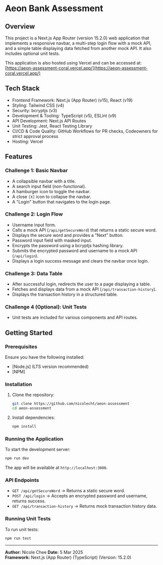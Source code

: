 # Aeon Bank Assessment

## Overview
This project is a Next.js App Router (version 15.2.0) web application that implements a responsive navbar, a multi-step login flow with a mock API, and a simple table displaying data fetched from another mock API. It also includes optional unit tests.

This application is also hosted using Vercel and can be accessed at: [https://aeon-assessment-coral.vercel.app/](https://aeon-assessment-coral.vercel.app/)

## Tech Stack
- Frontend Framework: Next.js (App Router) (v15), React (v19)
- Styling: Tailwind CSS (v4)
- Security: bcryptjs (v3)
- Development & Tooling: TypeScript (v5), ESLint (v9)
- API Development: Next.js API Routes
- Unit Testing: Jest, React Testing Library
- CI/CD & Code Quality: GitHub Workflows for PR checks, Codeowners for strict approval process
- Hosting: Vercel

## Features

### Challenge 1: Basic Navbar
- A collapsible navbar with a title.
- A search input field (non-functional).
- A hamburger icon to toggle the navbar.
- A close `[X]` icon to collapse the navbar.
- A "Login" button that navigates to the login page.

### Challenge 2: Login Flow
- Username input form.
- Calls a mock API (`/api/getSecureWord`) that returns a static secure word.
- Displays the secure word and provides a "Next" button.
- Password input field with masked input.
- Encrypts the password using a bcryptjs hashing library.
- Submits the encrypted password and username to a mock API (`/api/login`).
- Displays a login success message and clears the navbar once login.

### Challenge 3: Data Table
- After successful login, redirects the user to a page displaying a table.
- Fetches and displays data from a mock API (`/api/transaction-history`).
- Displays the transaction history in a structured table.

### Challenge 4 (Optional): Unit Tests
- Unit tests are included for various components and API routes.

## Getting Started

### Prerequisites
Ensure you have the following installed:
- [Node.js] (LTS version recommended)
- [NPM]

### Installation
1. Clone the repository:
   ```sh
   git clone https://github.com/nicolecht/aeon-assessment
   cd aeon-assessment
   ```
2. Install dependencies:
   ```sh
   npm install
   ```

### Running the Application
To start the development server:
```sh
npm run dev
```
The app will be available at `http://localhost:3000`.

### API Endpoints
- `GET /api/getSecureWord` → Returns a static secure word.
- `POST /api/login` → Accepts an encrypted password and username, returns success.
- `GET /api/transaction-history` → Returns mock transaction history data.

### Running Unit Tests
To run unit tests:
```sh
npm run test
```

---
**Author:** Nicole Chee
**Date:** 5 Mar 2025  
**Framework:** Next.js (App Router) (TypeScript) (Version: 15.2.0)

